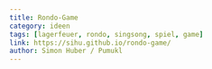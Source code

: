 ```yaml
---
title: Rondo-Game
category: ideen
tags: [lagerfeuer, rondo, singsong, spiel, game]
link: https://sihu.github.io/rondo-game/
author: Simon Huber / Pumukl
---
```



